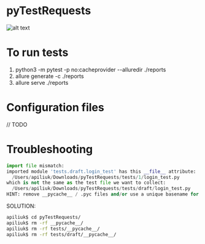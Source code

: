 # pyTestRequests

![alt text](https://github.com/archick12/pyTestRequests/blob/master/Structure.png)

# To run tests
1. python3 -m pytest  -p no:cacheprovider  --alluredir ./reports
2. allure generate -c ./reports
3. allure serve ./reports


# Configuration files
// TODO

# Troubleshooting
```python
import file mismatch:
imported module 'tests.draft.login_test' has this __file__ attribute:
  /Users/apiliuk/Downloads/pyTestRequests/tests/1/login_test.py
which is not the same as the test file we want to collect:
  /Users/apiliuk/Downloads/pyTestRequests/tests/draft/login_test.py
HINT: remove __pycache__ / .pyc files and/or use a unique basename for your test file modules
```

SOLUTION:
```bash
apiliuk$ cd pyTestRequests/
apiliuk$ rm -rf __pycache__/
apiliuk$ rm -rf tests/__pycache__/
apiliuk$ rm -rf tests/draft/__pycache__/
```
